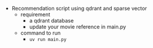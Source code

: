 - Recommendation script using qdrant and sparse vector
  - requirement
    - a qdrant database
    - update your movie reference in main.py
  - command to run
    - `uv run main.py`